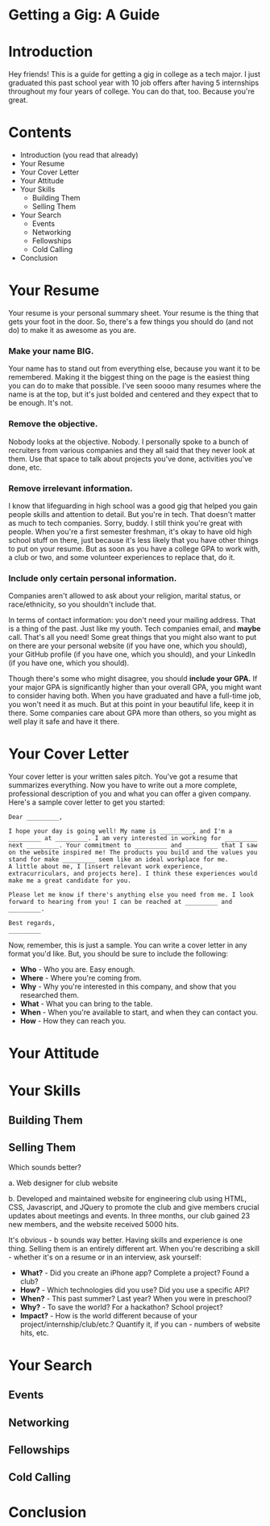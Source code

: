 Getting a Gig: A Guide
=============

# Introduction

Hey friends!
This is a guide for getting a gig in college as a tech major.  I just graduated this past school year with 10 job offers after having 5 internships throughout my four years of college.  You can do that, too.  Because you're great.

# Contents
- Introduction (you read that already)
- Your Resume
- Your Cover Letter
- Your Attitude
- Your Skills
  - Building Them
  - Selling Them
- Your Search
  - Events
  - Networking
  - Fellowships
  - Cold Calling
- Conclusion

# Your Resume

Your resume is your personal summary sheet.  Your resume is the thing that gets your foot in the door.  So, there's a few things you should do (and not do) to make it as awesome as you are.

### Make your name **BIG.**
Your name has to stand out from everything else, because you want it to be remembered.  Making it the biggest thing on the page is the easiest thing you can do to make that possible.  I've seen soooo many resumes where the name is at the top, but it's just bolded and centered and they expect that to be enough.  It's not.  

### Remove the objective.
Nobody looks at the objective.  Nobody.  I personally spoke to a bunch of recruiters from various companies and they all said that they never look at them.  Use that space to talk about projects you've done, activities you've done, etc.

### Remove irrelevant information.
I know that lifeguarding in high school was a good gig that helped you gain people skills and attention to detail.  But you're in tech.  That doesn't matter as much to tech companies.  Sorry, buddy.  I still think you're great with people.
When you're a first semester freshman, it's okay to have old high school stuff on there, just because it's less likely that you have other things to put on your resume.  But as soon as you have a college GPA to work with, a club or two, and some volunteer experiences to replace that, do it.

### Include only certain personal information.
Companies aren't allowed to ask about your religion, marital status, or race/ethnicity, so you shouldn't include that.  

In terms of contact information: you don't need your mailing address.  That is a thing of the past.  Just like my youth.  Tech companies email, and **maybe** call.  That's all you need!
Some great things that you might also want to put on there are your personal website (if you have one, which you should), your GitHub profile (if you have one, which you should), and your LinkedIn (if you have one, which you should).

Though there's some who might disagree, you should **include your GPA.**  If your major GPA is significantly higher than your overall GPA, you might want to consider having both.  When you have graduated and have a full-time job, you won't need it as much.  But at this point in your beautiful life, keep it in there.  Some companies care about GPA more than others, so you might as well play it safe and have it there.

# Your Cover Letter

Your cover letter is your written sales pitch.  You've got a resume that summarizes everything.  Now you have to write out a more complete, professional description of you and what you can offer a given company.  Here's a sample cover letter to get you started:

```
Dear _________,

I hope your day is going well! My name is _________, and I'm a _________ at _________. I am very interested in working for _________ next _________. Your commitment to _________ and _________ that I saw on the website inspired me! The products you build and the values you stand for make _________ seem like an ideal workplace for me.
A little about me, I [insert relevant work experience, extracurriculars, and projects here]. I think these experiences would make me a great candidate for you.

Please let me know if there's anything else you need from me. I look forward to hearing from you! I can be reached at _________ and _________.

Best regards,
_________
```
Now, remember, this is just a sample.  You can write a cover letter in any format you'd like.  But, you should be sure to include the following:

- **Who** - Who you are.  Easy enough.
- **Where** - Where you're coming from.
- **Why** - Why you're interested in this company, and show that you researched them.
- **What** - What you can bring to the table.
- **When** - When you're available to start, and when they can contact you.
- **How** - How they can reach you.

# Your Attitude
# Your Skills
## Building Them
## Selling Them
Which sounds better?

a. Web designer for club website

b. Developed and maintained website for engineering club using HTML, CSS, Javascript, and JQuery to promote the club and give members crucial updates about meetings and events. In three months, our club gained 23 new members, and the website received 5000 hits.

It's obvious - b sounds way better. Having skills and experience is one thing. Selling them is an entirely different art. When you're describing a skill - whether it's on a resume or in an interview, ask yourself:

- **What?** - Did you create an iPhone app? Complete a project? Found a club?
- **How?** - Which technologies did you use? Did you use a specific API?
- **When?** - This past summer? Last year? When you were in preschool?
- **Why?** - To save the world? For a hackathon? School project?
- **Impact?** - How is the world different because of your project/internship/club/etc.? Quantify it, if you can - numbers of website hits, etc.

# Your Search
## Events
## Networking
## Fellowships
## Cold Calling
# Conclusion
